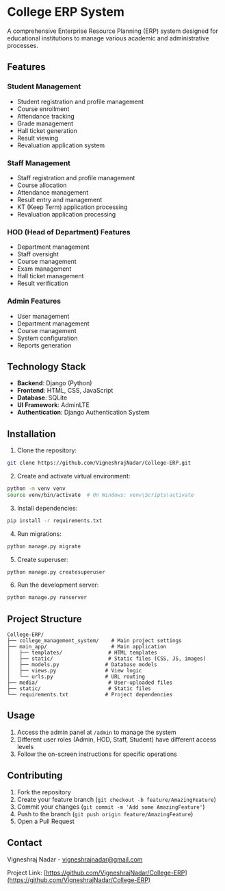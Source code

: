 # College ERP System

A comprehensive Enterprise Resource Planning (ERP) system designed for educational institutions to manage various academic and administrative processes.

## Features

### Student Management
- Student registration and profile management
- Course enrollment
- Attendance tracking
- Grade management
- Hall ticket generation
- Result viewing
- Revaluation application system

### Staff Management
- Staff registration and profile management
- Course allocation
- Attendance management
- Result entry and management
- KT (Keep Term) application processing
- Revaluation application processing

### HOD (Head of Department) Features
- Department management
- Staff oversight
- Course management
- Exam management
- Hall ticket management
- Result verification

### Admin Features
- User management
- Department management
- Course management
- System configuration
- Reports generation

## Technology Stack

- **Backend**: Django (Python)
- **Frontend**: HTML, CSS, JavaScript
- **Database**: SQLite
- **UI Framework**: AdminLTE
- **Authentication**: Django Authentication System

## Installation

1. Clone the repository:
```bash
git clone https://github.com/VigneshrajNadar/College-ERP.git
```

2. Create and activate virtual environment:
```bash
python -m venv venv
source venv/bin/activate  # On Windows: venv\Scripts\activate
```

3. Install dependencies:
```bash
pip install -r requirements.txt
```

4. Run migrations:
```bash
python manage.py migrate
```

5. Create superuser:
```bash
python manage.py createsuperuser
```

6. Run the development server:
```bash
python manage.py runserver
```

## Project Structure

```
College-ERP/
├── college_management_system/    # Main project settings
├── main_app/                     # Main application
│   ├── templates/               # HTML templates
│   ├── static/                  # Static files (CSS, JS, images)
│   ├── models.py               # Database models
│   ├── views.py                # View logic
│   └── urls.py                 # URL routing
├── media/                       # User-uploaded files
├── static/                      # Static files
└── requirements.txt            # Project dependencies
```

## Usage

1. Access the admin panel at `/admin` to manage the system
2. Different user roles (Admin, HOD, Staff, Student) have different access levels
3. Follow the on-screen instructions for specific operations

## Contributing

1. Fork the repository
2. Create your feature branch (`git checkout -b feature/AmazingFeature`)
3. Commit your changes (`git commit -m 'Add some AmazingFeature'`)
4. Push to the branch (`git push origin feature/AmazingFeature`)
5. Open a Pull Request

## Contact

Vigneshraj Nadar - [vigneshrajnadar@gmail.com](mailto:vigneshrajnadar@gmail.com)

Project Link: [https://github.com/VigneshrajNadar/College-ERP](https://github.com/VigneshrajNadar/College-ERP)
